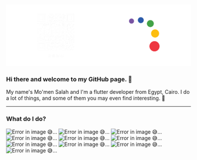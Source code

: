 <img src="/backgrond.png" alt="Error in image 😅...">

### Hi there and welcome to my GitHub page. 👋

My name's Mo'men Salah and I'm a flutter developer from Egypt, Cairo. I do a lot of things, and some of them you may even find interesting. 🤞

---

### What do I do?
<p>
  <img src="https://img.shields.io/badge/flutter-02569B?logo=flutter&logoColor=white&style=for-the-badge" alt="Error in image 😅...">
  <img src="https://img.shields.io/badge/dart-0175C2?logo=dart&logoColor=white&style=for-the-badge" alt="Error in image 😅...">
  <img src="https://img.shields.io/badge/firebase-DD2C00?logo=firebase&logoColor=white&style=for-the-badge" alt="Error in image 😅...">
  <img src="https://img.shields.io/badge/getx-8A2BE2?logo=getx&logoColor=white&style=for-the-badge" alt="Error in image 😅...">
  <img src="https://img.shields.io/badge/sqlite-003B57?logo=sqlite&logoColor=white&style=for-the-badge" alt="Error in image 😅...">
  <img src="https://img.shields.io/badge/python-3776AB?logo=python&logoColor=white&style=for-the-badge" alt="Error in image 😅...">
  <img src="https://img.shields.io/badge/c++-00599C?logo=cplusplus&logoColor=white&style=for-the-badge" alt="Error in image 😅...">
  <img src="https://img.shields.io/badge/html-E34F26?logo=html5&logoColor=white&style=for-the-badge" alt="Error in image 😅...">
  <img src="https://img.shields.io/badge/css-663399?logo=css&logoColor=white&style=for-the-badge" alt="Error in image 😅...">
  <img src="https://img.shields.io/badge/php-777BB4?logo=php&logoColor=white&style=for-the-badge" alt="Error in image 😅...">
  <!-- style =>  plastic  or  flat  or  flat-square  or  for-the-badge  or  social  -->
</p>

<!--
**MemoSala/MemoSala** is a ✨ _special_ ✨ repository because its `README.md` (this file) appears on your GitHub profile.

Here are some ideas to get you started:

- 🔭 I’m currently working on ...
- 🌱 I’m currently learning ...
- 👯 I’m looking to collaborate on ...
- 🤔 I’m looking for help with ...
- 💬 Ask me about ...
- 📫 How to reach me: ...
- 😄 Pronouns: ...
- ⚡ Fun fact: ...
-->
